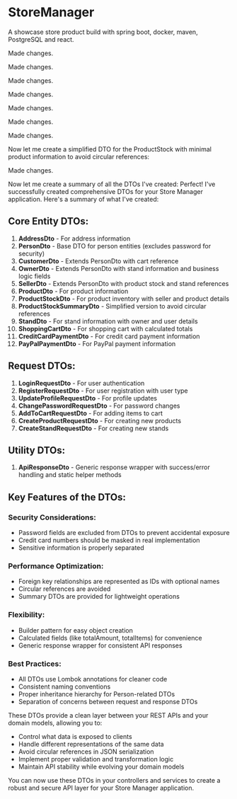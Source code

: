 # StoreManager
A showcase store product build with spring boot, docker, maven, PostgreSQL and react.


Made changes.

Made changes.

Made changes.

Made changes.

Made changes.

Made changes.

Made changes.

Now let me create a simplified DTO for the ProductStock with minimal product information to avoid circular references: 

Made changes.

Now let me create a summary of all the DTOs I've created: Perfect! I've successfully created comprehensive DTOs for your Store Manager application. Here's a summary of what I've created:

## Core Entity DTOs:
1. **AddressDto** - For address information
2. **PersonDto** - Base DTO for person entities (excludes password for security)
3. **CustomerDto** - Extends PersonDto with cart reference
4. **OwnerDto** - Extends PersonDto with stand information and business logic fields
5. **SellerDto** - Extends PersonDto with product stock and stand references
6. **ProductDto** - For product information
7. **ProductStockDto** - For product inventory with seller and product details
8. **ProductStockSummaryDto** - Simplified version to avoid circular references
9. **StandDto** - For stand information with owner and user details
10. **ShoppingCartDto** - For shopping cart with calculated totals
11. **CreditCardPaymentDto** - For credit card payment information
12. **PayPalPaymentDto** - For PayPal payment information

## Request DTOs:
1. **LoginRequestDto** - For user authentication
2. **RegisterRequestDto** - For user registration with user type
3. **UpdateProfileRequestDto** - For profile updates
4. **ChangePasswordRequestDto** - For password changes
5. **AddToCartRequestDto** - For adding items to cart
6. **CreateProductRequestDto** - For creating new products
7. **CreateStandRequestDto** - For creating new stands

## Utility DTOs:
1. **ApiResponseDto** - Generic response wrapper with success/error handling and static helper methods

## Key Features of the DTOs:

### Security Considerations:
- Password fields are excluded from DTOs to prevent accidental exposure
- Credit card numbers should be masked in real implementation
- Sensitive information is properly separated

### Performance Optimization:
- Foreign key relationships are represented as IDs with optional names
- Circular references are avoided
- Summary DTOs are provided for lightweight operations

### Flexibility:
- Builder pattern for easy object creation
- Calculated fields (like totalAmount, totalItems) for convenience
- Generic response wrapper for consistent API responses

### Best Practices:
- All DTOs use Lombok annotations for cleaner code
- Consistent naming conventions
- Proper inheritance hierarchy for Person-related DTOs
- Separation of concerns between request and response DTOs

These DTOs provide a clean layer between your REST APIs and your domain models, allowing you to:
- Control what data is exposed to clients
- Handle different representations of the same data
- Avoid circular references in JSON serialization
- Implement proper validation and transformation logic
- Maintain API stability while evolving your domain models

You can now use these DTOs in your controllers and services to create a robust and secure API layer for your Store Manager application.